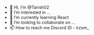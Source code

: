 - 👋 Hi, I’m @Tarish02
- 👀 I’m interested in ...
- 🌱 I’m currently learning React 
- 💞️ I’m looking to collaborate on ...
- 📫 How to reach me Discord ID - irzxm_ 

<!---
Tarish02/Tarish02 is a ✨ special ✨ repository because its `README.md` (this file) appears on your GitHub profile.
You can click the Preview link to take a look at your changes.
--->
